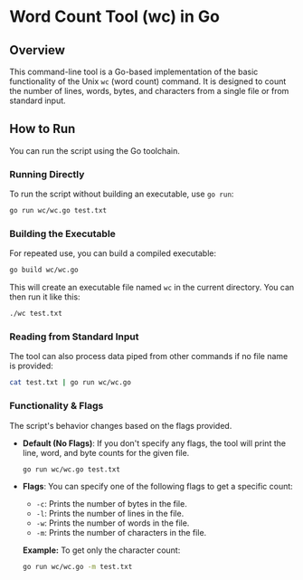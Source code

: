 # Word Count Tool (wc) in Go

## Overview

This command-line tool is a Go-based implementation of the basic functionality of the Unix `wc` (word count) command. It is designed to count the number of lines, words, bytes, and characters from a single file or from standard input.

## How to Run

You can run the script using the Go toolchain.

### Running Directly

To run the script without building an executable, use `go run`:
```bash
go run wc/wc.go test.txt
```

### Building the Executable

For repeated use, you can build a compiled executable:
```bash
go build wc/wc.go
```
This will create an executable file named `wc` in the current directory. You can then run it like this:
```bash
./wc test.txt
```

### Reading from Standard Input

The tool can also process data piped from other commands if no file name is provided:
```bash
cat test.txt | go run wc/wc.go
```

### Functionality & Flags

The script's behavior changes based on the flags provided.

*   **Default (No Flags)**: If you don't specify any flags, the tool will print the line, word, and byte counts for the given file.
    ```bash
    go run wc/wc.go test.txt
    ```

*   **Flags**: You can specify one of the following flags to get a specific count:
    *   `-c`: Prints the number of bytes in the file.
    *   `-l`: Prints the number of lines in the file.
    *   `-w`: Prints the number of words in the file.
    *   `-m`: Prints the number of characters in the file.

    **Example:** To get only the character count:
    ```bash
    go run wc/wc.go -m test.txt
    ```